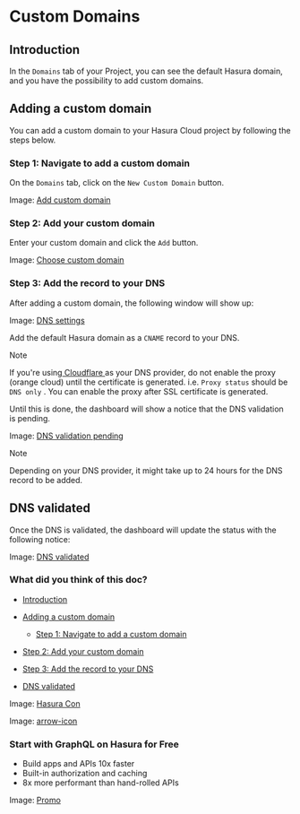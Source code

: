 # Custom Domains

## Introduction​

In the `Domains` tab of your Project, you can see the default Hasura domain, and you have the possibility to add custom
domains.

## Adding a custom domain​

You can add a custom domain to your Hasura Cloud project by following the steps below.

### Step 1: Navigate to add a custom domain​

On the `Domains` tab, click on the `New Custom Domain` button.

Image: [ Add custom domain ](https://hasura.io/docs/assets/images/add-custom-domain-2fc1c6f96e1bdf4fb021f58eb2a1f785.png)

### Step 2: Add your custom domain​

Enter your custom domain and click the `Add` button.

Image: [ Choose custom domain ](https://hasura.io/docs/assets/images/choose-custom-domain-f823d085e7b60eaa7acd27648e99b4b2.png)

### Step 3: Add the record to your DNS​

After adding a custom domain, the following window will show up:

Image: [ DNS settings ](https://hasura.io/docs/assets/images/dns-settings-ff2f15470a1ba388447176b883a12706.png)

Add the default Hasura domain as a `CNAME` record to your DNS.

Note

If you're using[ Cloudflare ](https://www.cloudflare.com)as your DNS provider, do not enable the proxy (orange cloud)
until the certificate is generated. i.e. `Proxy status` should be `DNS only` . You can enable the proxy after SSL
certificate is generated.

Until this is done, the dashboard will show a notice that the DNS validation is pending.

Image: [ DNS validation pending ](https://hasura.io/docs/assets/images/dns-validation-pending-56694dd6b05de8ddb52535a9c2369aa6.png)

Note

Depending on your DNS provider, it might take up to 24 hours for the DNS record to be added.

## DNS validated​

Once the DNS is validated, the dashboard will update the status with the following notice:

Image: [ DNS validated ](https://hasura.io/docs/assets/images/dns-validated-6cd9f39c0fe6ad7c90567e641795b7cc.png)

### What did you think of this doc?

- [ Introduction ](https://hasura.io/docs/latest/hasura-cloud/domains/#manage-project-domains/#introduction)
- [ Adding a custom domain ](https://hasura.io/docs/latest/hasura-cloud/domains/#manage-project-domains/#adding-a-custom-domain)
    - [ Step 1: Navigate to add a custom domain ](https://hasura.io/docs/latest/hasura-cloud/domains/#manage-project-domains/#step-1-navigate-to-add-a-custom-domain)

- [ Step 2: Add your custom domain ](https://hasura.io/docs/latest/hasura-cloud/domains/#manage-project-domains/#step-2-add-your-custom-domain)

- [ Step 3: Add the record to your DNS ](https://hasura.io/docs/latest/hasura-cloud/domains/#manage-project-domains/#step-3-add-the-record-to-your-dns)
- [ DNS validated ](https://hasura.io/docs/latest/hasura-cloud/domains/#manage-project-domains/#dns-validated)


Image: [ Hasura Con ](https://res.cloudinary.com/dh8fp23nd/image/upload/v1686154570/hasura-con-2023/has-con-light-date_r2a2ud.png)

Image: [ arrow-icon ](https://res.cloudinary.com/dh8fp23nd/image/upload/v1683723549/main-web/chevron-right_ldbi7d.png)

### Start with GraphQL on Hasura for Free

- Build apps and APIs 10x faster
- Built-in authorization and caching
- 8x more performant than hand-rolled APIs


Image: [ Promo ](https://hasura.io/docs/assets/images/hasura-free-ff60e409244e0ea12b5a3045d1a9096b.png)